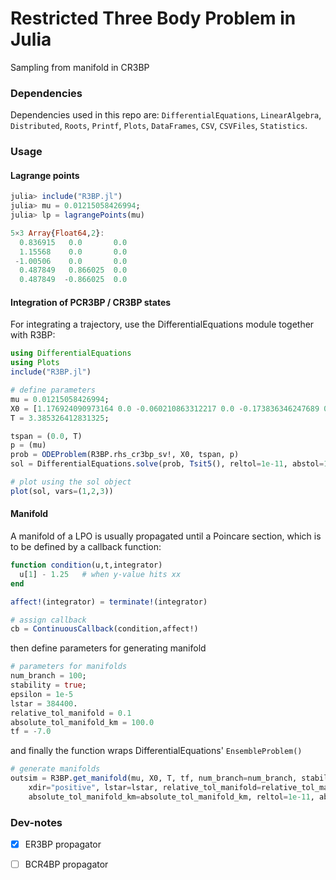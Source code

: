 # Restricted Three Body Problem in Julia
Sampling from manifold in CR3BP

### Dependencies
Dependencies used in this repo are: `DifferentialEquations`, `LinearAlgebra`, `Distributed`, `Roots`, `Printf`, `Plots`, `DataFrames`, `CSV`, `CSVFiles`, `Statistics`. 

### Usage
#### Lagrange points
```julia
julia> include("R3BP.jl")
julia> mu = 0.01215058426994;
julia> lp = lagrangePoints(mu)

5×3 Array{Float64,2}:
  0.836915   0.0       0.0
  1.15568    0.0       0.0
 -1.00506    0.0       0.0
  0.487849   0.866025  0.0
  0.487849  -0.866025  0.0
```

#### Integration of PCR3BP / CR3BP states
For integrating a trajectory, use the DifferentialEquations module together with R3BP: 

```julia
using DifferentialEquations
using Plots
include("R3BP.jl")

# define parameters
mu = 0.01215058426994;
X0 = [1.176924090973164 0.0 -0.060210863312217 0.0 -0.173836346247689 0.0];
T = 3.385326412831325;

tspan = (0.0, T)
p = (mu)
prob = ODEProblem(R3BP.rhs_cr3bp_sv!, X0, tspan, p)
sol = DifferentialEquations.solve(prob, Tsit5(), reltol=1e-11, abstol=1e-11)

# plot using the sol object
plot(sol, vars=(1,2,3))
```

#### Manifold
A manifold of a LPO is usually propagated until a Poincare section, which is to be defined by a callback function:
```julia
function condition(u,t,integrator)
  u[1] - 1.25   # when y-value hits xx
end

affect!(integrator) = terminate!(integrator)

# assign callback
cb = ContinuousCallback(condition,affect!)
```
then define parameters for generating manifold
```julia
# parameters for manifolds
num_branch = 100;
stability = true;
epsilon = 1e-5
lstar = 384400.
relative_tol_manifold = 0.1
absolute_tol_manifold_km = 100.0
tf = -7.0
```
and finally the function wraps DifferentialEquations' `EnsembleProblem()`
```julia
# generate manifolds
outsim = R3BP.get_manifold(mu, X0, T, tf, num_branch=num_branch, stability=stability, epsilon=epsilon, callback=cb, 
    xdir="positive", lstar=lstar, relative_tol_manifold=relative_tol_manifold, 
    absolute_tol_manifold_km=absolute_tol_manifold_km, reltol=1e-11, abstol=1e-11, method=Tsit5())
```

### Dev-notes
- [x] ER3BP propagator
- [ ] BCR4BP propagator


